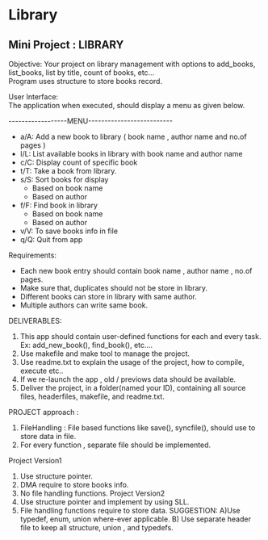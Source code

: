 # Library

## Mini Project : LIBRARY

Objective: Your project on library management with options to add_books, list_books, list by title, count of books, etc...\
Program uses structure to store books record.

User Interface:\
The application when executed, should display a menu as given below.

------------------MENU--------------------------
- a/A: Add a new book to library ( book  name , author name and no.of pages )
- l/L: List available books in library with book name and author name
- c/C: Display count of specific book
- t/T: Take a book from library.
- s/S: Sort books for display
    - Based on book name
    - Based on author
 - f/F: Find book in library
      - Based on book name
      - Based on author
  - v/V: To save books info in file
  - q/Q: Quit from app
 
 Requirements:
  - Each new book entry should contain book  name , author name , no.of pages.
  - Make sure that, duplicates should not be store in library.
  - Different books can store in library with same author.
  - Multiple authors can write same book.

DELIVERABLES:
 1. This app should contain user-defined functions for each and every task. Ex:  add_new_book(), find_book(), etc....
 2. Use makefile and make tool to manage the project.
 3. Use readme.txt to explain the usage of the project, how to compile, execute etc..
 4. If we re-launch  the app , old / previows data should be available.
 5. Deliver the project, in a folder(named your ID), containing all source files, headerfiles, makefile, and readme.txt.
 
 
 PROJECT approach :
 1. FileHandling : File based functions like save(), syncfile(),  should use to store data in file.
 2. For every function , separate file should be implemented.


 Project Version1
 1. Use structure pointer.
 2. DMA require to store books info.
 3. No file handling functions.
 Project Version2
 1. Use structure pointer and implement by using  SLL.
 2. File handling functions require to store data.
 SUGGESTION:
 A)Use typedef, enum, union where-ever applicable.
 B) Use separate header file to keep all structure, union , and typedefs.
